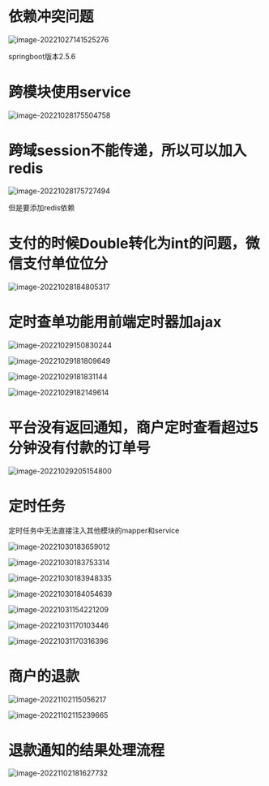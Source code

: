 # 依赖冲突问题

![image-20221027141525276](C:\Users\lan'ru'zhan\AppData\Roaming\Typora\typora-user-images\image-20221027141525276.png)

springboot版本2.5.6

# 跨模块使用service

![image-20221028175504758](C:\Users\lan'ru'zhan\AppData\Roaming\Typora\typora-user-images\image-20221028175504758.png)

# 跨域session不能传递，所以可以加入redis

![image-20221028175727494](C:\Users\lan'ru'zhan\AppData\Roaming\Typora\typora-user-images\image-20221028175727494.png)

但是要添加redis依赖

# 支付的时候Double转化为int的问题，微信支付单位位分

![image-20221028184805317](C:\Users\lan'ru'zhan\AppData\Roaming\Typora\typora-user-images\image-20221028184805317.png)

# 定时查单功能用前端定时器加ajax

![image-20221029150830244](C:\Users\lan'ru'zhan\AppData\Roaming\Typora\typora-user-images\image-20221029150830244.png)

![image-20221029181809649](C:\Users\lan'ru'zhan\AppData\Roaming\Typora\typora-user-images\image-20221029181809649.png)

![image-20221029181831144](C:\Users\lan'ru'zhan\AppData\Roaming\Typora\typora-user-images\image-20221029181831144.png)

![image-20221029182149614](C:\Users\lan'ru'zhan\AppData\Roaming\Typora\typora-user-images\image-20221029182149614.png)

# 平台没有返回通知，商户定时查看超过5分钟没有付款的订单号

![image-20221029205154800](C:\Users\lan'ru'zhan\AppData\Roaming\Typora\typora-user-images\image-20221029205154800.png)

# 定时任务

定时任务中无法直接注入其他模块的mapper和service

![image-20221030183659012](C:\Users\lan'ru'zhan\AppData\Roaming\Typora\typora-user-images\image-20221030183659012.png)

![image-20221030183753314](C:\Users\lan'ru'zhan\AppData\Roaming\Typora\typora-user-images\image-20221030183753314.png)

![image-20221030183948335](C:\Users\lan'ru'zhan\AppData\Roaming\Typora\typora-user-images\image-20221030183948335.png)

![image-20221030184054639](C:\Users\lan'ru'zhan\AppData\Roaming\Typora\typora-user-images\image-20221030184054639.png)

![image-20221031154221209](C:\Users\lan'ru'zhan\AppData\Roaming\Typora\typora-user-images\image-20221031154221209.png)

![image-20221031170103446](D:\禁毒\logo.jpg)

![image-20221031170316396](C:\Users\lan'ru'zhan\AppData\Roaming\Typora\typora-user-images\image-20221031170316396.png)

# 商户的退款

![image-20221102115056217](C:\Users\lan'ru'zhan\AppData\Roaming\Typora\typora-user-images\image-20221102115056217.png)

![image-20221102115239665](C:\Users\lan'ru'zhan\AppData\Roaming\Typora\typora-user-images\image-20221102115239665.png)

# 退款通知的结果处理流程

![image-20221102181627732](C:\Users\lan'ru'zhan\AppData\Roaming\Typora\typora-user-images\image-20221102181627732.png)